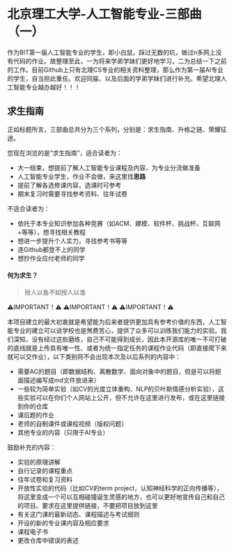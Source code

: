 # 北京理工大学-人工智能专业-三部曲（一）

作为BIT第一届人工智能专业的学生，即小白鼠，踩过无数的坑，做过n多网上没有代码的作业。故整理至此，一为将来学弟学妹们更好地学习，二为总结一下之前的工作。目前Github上只有北理CS专业的相关资料整理，那么作为第一届AI专业的学生，自当担此重任。欢迎同届、以及后面的学弟学妹们进行补充。希望北理人工智能专业越办越好！！！

## 求生指南

正如标题所言，三部曲总共分为三个系列，分别是：求生指南、升格之链、荣耀征途。

您现在浏览的是“求生指南”，适合读者为：

- 大一结束，想提前了解人工智能专业课程及内容，为专业分流做准备
- 人工智能专业学生，作业不会做，来这里找**思路**
- 提前了解各选修课内容，选课时可参考
- 期末复习时需要寻找参考资料、往年试卷

不适合读者为：

- 依托于本专业知识参加各种竞赛（如ACM、建模、软件杯、挑战杯、互联网+等等），想寻找相关教程
- 想进一步提升个人实力，寻找参考书等等
- 连Github都登不上的同学
- 想抄作业应付老师的同学

#### 何为求生？
> 授人以鱼不如授人以渔

⚠️IMPORTANT！⚠️   ⚠️IMPORTANT！⚠️   ⚠️IMPORTANT！⚠️

本项目建立的最大初衷就是希望能为后来者提供更加具有参考价值的东西，人工智能专业的建立可以说学校也是煞费苦心，提供了众多可以训练我们能力的实验。我们深知，没有经过这些磨练，自己不可能得到成长，因此本开源库的唯一不可打破的底线就是上传具有唯一性、或者为统一指定任务的课程作业代码（即直接爬下来就可以交作业），以下类别将不会出现本次及以后系列的内容中：

- 需要AC的题目（即数据结构、离散数学、面向对象中的题目，但是可以将题面描述编写成md文件放进来）
- 一些较为简单实验（如CV的光度立体重构、NLP的贝叶斯情感分析实验），这些实验可以在你们个人网站上公开，但不允许在这里进行发布，或在这里链接到你的仓库
- 课后题的作业
- 老师的自制课件或课程视频（版权问题）
- 其他专业的内容（只限于AI专业）

鼓励补充的内容：

- 实验的原理讲解
- 自行记录的课程重点
- 往年试卷和复习资料
- 开放性实验的代码（比如CV的term project，认知神经科学的正向传播等），将这里变成一个可以互相碰撞诞生灵感的地方，也可以更好地宣传自己和自己的项目。要求在这里提供链接，不要把项目放到这里
- 有关这门课的最新动态、课程描述与考试细则
- 开设的新的专业课内容及相应要求
- 课程电子书
- 更改仓库中错误的表述
